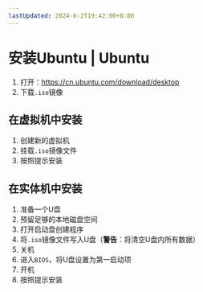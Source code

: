 ```yaml
---
lastUpdated: 2024-6-2T19:42:00+8:00
---
```


# 安装Ubuntu | Ubuntu

1. 打开：<https://cn.ubuntu.com/download/desktop>
2. 下载`.iso`镜像

## 在虚拟机中安装

1. 创建新的虚拟机
2. 挂载`.iso`镜像文件
3. 按照提示安装

## 在实体机中安装

1. 准备一个U盘
2. 预留足够的本地磁盘空间
3. 打开启动盘创建程序
4. 将`.iso`镜像文件写入U盘（**警告**：将清空U盘内所有数据）
5. 关机
6. 进入`BIOS`，将U盘设置为第一启动项
7. 开机
8. 按照提示安装
